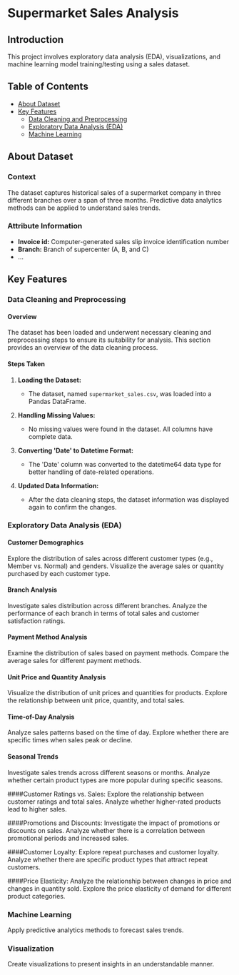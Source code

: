 # Supermarket Sales Analysis

## Introduction

This project involves exploratory data analysis (EDA), visualizations, and machine learning model training/testing using a sales dataset.

## Table of Contents

- [About Dataset](#about-dataset)
- [Key Features](#key-features)
  - [Data Cleaning and Preprocessing](#data-cleaning-and-preprocessing)
  - [Exploratory Data Analysis (EDA)](#exploratory-data-analysis-eda)
  - [Machine Learning](#machine-learning)

## About Dataset

### Context
The dataset captures historical sales of a supermarket company in three different branches over a span of three months. Predictive data analytics methods can be applied to understand sales trends.

### Attribute Information
- **Invoice id:** Computer-generated sales slip invoice identification number
- **Branch:** Branch of supercenter (A, B, and C)
- ...

## Key Features

### Data Cleaning and Preprocessing

#### Overview

The dataset has been loaded and underwent necessary cleaning and preprocessing steps to ensure its suitability for analysis. This section provides an overview of the data cleaning process.

#### Steps Taken

1. **Loading the Dataset:**
   - The dataset, named `supermarket_sales.csv`, was loaded into a Pandas DataFrame.

2. **Handling Missing Values:**
   - No missing values were found in the dataset. All columns have complete data.

3. **Converting 'Date' to Datetime Format:**
   - The 'Date' column was converted to the datetime64 data type for better handling of date-related operations.

4. **Updated Data Information:**
   - After the data cleaning steps, the dataset information was displayed again to confirm the changes.

### Exploratory Data Analysis (EDA)

#### Customer Demographics
  Explore the distribution of sales across different customer types (e.g., Member vs. Normal) and genders.
  Visualize the average sales or quantity purchased by each customer type.

#### Branch Analysis
  Investigate sales distribution across different branches.
  Analyze the performance of each branch in terms of total sales and customer satisfaction ratings.

#### Payment Method Analysis
  Examine the distribution of sales based on payment methods.
  Compare the average sales for different payment methods.

#### Unit Price and Quantity Analysis
  Visualize the distribution of unit prices and quantities for products.
  Explore the relationship between unit price, quantity, and total sales.
  
#### Time-of-Day Analysis
  Analyze sales patterns based on the time of day.
  Explore whether there are specific times when sales peak or decline.

#### Seasonal Trends
  Investigate sales trends across different seasons or months.
  Analyze whether certain product types are more popular during specific seasons.

####Customer Ratings vs. Sales:
  Explore the relationship between customer ratings and total sales.
  Analyze whether higher-rated products lead to higher sales.

####Promotions and Discounts:
  Investigate the impact of promotions or discounts on sales.
  Analyze whether there is a correlation between promotional periods and increased sales.

####Customer Loyalty:
  Explore repeat purchases and customer loyalty.
  Analyze whether there are specific product types that attract repeat customers.

####Price Elasticity:
  Analyze the relationship between changes in price and changes in quantity sold.
  Explore the price elasticity of demand for different product categories.


### Machine Learning

Apply predictive analytics methods to forecast sales trends.

### Visualization

Create visualizations to present insights in an understandable manner.

